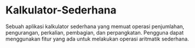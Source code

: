 # Kalkulator-Sederhana
Sebuah aplikasi kalkulator sederhana yang memuat operasi penjumlahan, pengurangan, perkalian, pembagian, dan perpangkatan. Pengguna dapat menggunakan fitur yang ada untuk melakukan operasi aritmatik sederhana.
